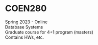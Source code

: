 # COEN280
Spring 2023 - Online\
Database Systems\
Graduate course for 4+1 program (masters)\
Contains HWs, etc.